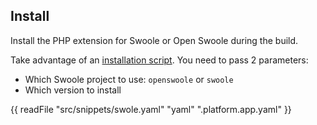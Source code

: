 ## Install

Install the PHP extension for Swoole or Open Swoole during the build.

Take advantage of an [installation script](https://raw.githubusercontent.com/platformsh/snippets/main/src/install_swoole.sh).
You need to pass 2 parameters:

* Which Swoole project to use: `openswoole` or `swoole`
* Which version to install

{{ readFile "src/snippets/swole.yaml" "yaml" ".platform.app.yaml" }}
